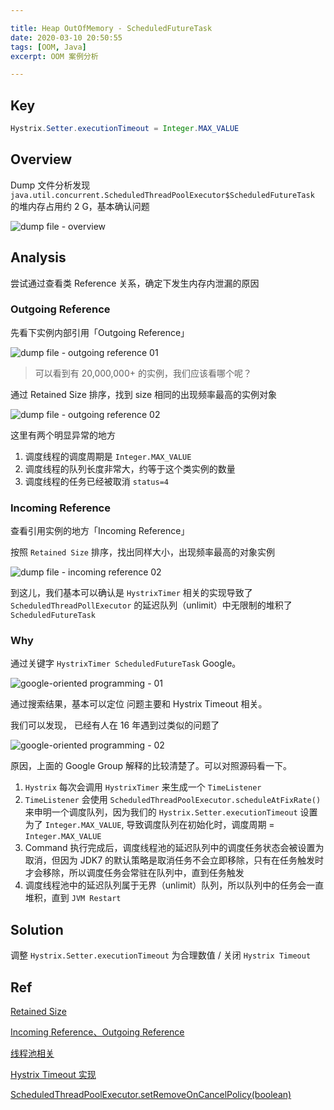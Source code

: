 ```yaml
---

title: Heap OutOfMemory - ScheduledFutureTask
date: 2020-03-10 20:50:55
tags: [OOM, Java]
excerpt: OOM 案例分析

---
```


## Key

```java
Hystrix.Setter.executionTimeout = Integer.MAX_VALUE
```


## Overview

Dump 文件分析发现 `java.util.concurrent.ScheduledThreadPoolExecutor$ScheduledFutureTask` 的堆内存占用约 2 G，基本确认问题


![dump file - overview](http://h.img.siblings.top/2020/03/10/29bd2dba-4bea-4778-be4f-fd88ef2da239.png)



## Analysis

尝试通过查看类 Reference 关系，确定下发生内存内泄漏的原因



### Outgoing Reference


先看下实例内部引用「Outgoing Reference」

![dump file - outgoing reference 01](http://h.img.siblings.top/2020/03/10/e1e7f1ca-0e66-4475-8c7b-6d2f7b53c2ac.png
)



> 可以看到有 20,000,000+ 的实例，我们应该看哪个呢？

通过 Retained Size 排序，找到 size 相同的出现频率最高的实例对象


![dump file - outgoing reference 02](http://h.img.siblings.top/2020/03/10/7b9c5368-d286-49e8-af48-aafa54738fb4-2.png)



这里有两个明显异常的地方

1. 调度线程的调度周期是 `Integer.MAX_VALUE`
2. 调度线程的队列长度非常大，约等于这个类实例的数量
3. 调度线程的任务已经被取消 `status=4`

### Incoming Reference

查看引用实例的地方「Incoming Reference」

按照 `Retained Size` 排序，找出同样大小，出现频率最高的对象实例

![dump file - incoming reference 02](http://h.img.siblings.top/2020/03/10/834493ba-d3b3-4923-be1e-2562b8f94e21.png
)

到这儿，我们基本可以确认是 `HystrixTimer` 相关的实现导致了 `ScheduledThreadPollExecutor` 的延迟队列（unlimit）中无限制的堆积了 `ScheduledFutureTask`


### Why


通过关键字 `HystrixTimer ScheduledFutureTask` Google。



![google-oriented programming - 01](http://h.img.siblings.top/2020/03/10/a4fac5e9-bc8c-4727-bcc1-534f7950e094.png
)


通过搜索结果，基本可以定位  问题主要和 Hystrix Timeout 相关。


我们可以发现， 已经有人在 16 年遇到过类似的问题了

![google-oriented programming - 02](http://h.img.siblings.top/2020/03/10/984a7ca3-c507-4654-b9c7-8e506c7e6dd4.png
)


原因，上面的 Google Group 解释的比较清楚了。可以对照源码看一下。

1. `Hystrix` 每次会调用 `HystrixTimer` 来生成一个 `TimeListener`
2. `TimeListener` 会使用 `ScheduledThreadPoolExecutor.scheduleAtFixRate()` 来申明一个调度队列，因为我们的 `Hystrix.Setter.executionTimeout` 设置为了 `Integer.MAX_VALUE`, 导致调度队列在初始化时，调度周期 = `Integer.MAX_VALUE`
3. Command 执行完成后，调度线程池的延迟队列中的调度任务状态会被设置为取消，但因为 JDK7 的默认策略是取消任务不会立即移除，只有在任务触发时才会移除，所以调度任务会常驻在队列中，直到任务触发
4. 调度线程池中的延迟队列属于无界（unlimit）队列，所以队列中的任务会一直堆积，直到 `JVM Restart`


## Solution


调整 `Hystrix.Setter.executionTimeout` 为合理数值 / 关闭 `Hystrix Timeout`


## Ref

[Retained Size](https://www.jianshu.com/p/851b5bb0a4d4)

[Incoming Reference、Outgoing Reference](https://blog.csdn.net/weixin_45410925/article/details/102740403)

[线程池相关](https://zhuanlan.zhihu.com/p/32867181)

[Hystrix Timeout 实现](https://segmentfault.com/a/1190000015393836)

[ScheduledThreadPoolExecutor.setRemoveOnCancelPolicy(boolean)](https://docs.oracle.com/javase/7/docs/api/java/util/concurrent/ScheduledThreadPoolExecutor.html)